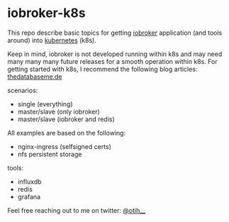 # iobroker-k8s

This repo describe basic topics for getting [iobroker](https://www.iobroker.net/) application (and tools around) into [kubernetes](https://kubernetes.io) (k8s).

Keep in mind, iobroker is not developed running within k8s and may need many many many future releases for a smooth operation within k8s.
For getting started with k8s, I recommend the following blog articles: [thedatabaseme.de](https://thedatabaseme.de/tag/kubernetes/)

scenarios:
- single (everything)
- master/slave (only iobroker)
- master/slave (iobroker and redis)

All examples are based on the following:
- nginx-ingress (selfsigned certs)
- nfs persistent storage

tools:
- influxdb
- redis
- grafana

Feel free reaching out to me on twitter: [@otih__](https://twitter.com/otih__)

